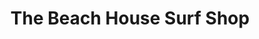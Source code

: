 ---
title: "The Beach House Surf Shop"
url: /port-eynon/the-beach-house-surf-shop/
shop: Kleidung
---
